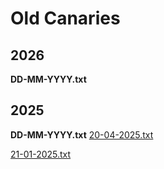 # Old Canaries

## 2026

**DD-MM-YYYY.txt**

## 2025

**DD-MM-YYYY.txt**
[20-04-2025.txt](./20-04-2025.txt)

[21-01-2025.txt](./21-01-2025.txt)
